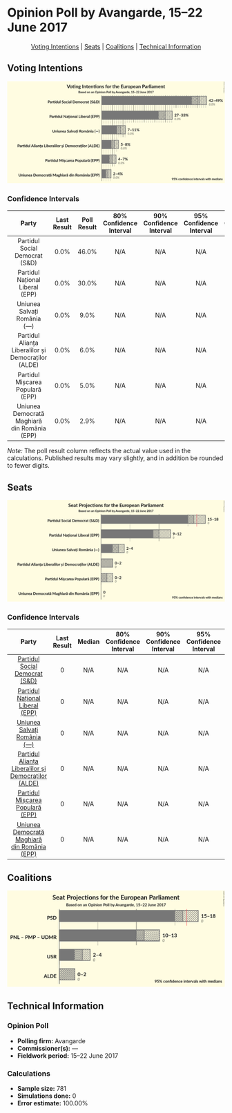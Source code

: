 # Opinion Poll by Avangarde, 15–22 June 2017

<p align="center"><a href="#voting-intentions">Voting Intentions</a> | <a href="#seats">Seats</a> | <a href="#coalitions">Coalitions</a> | <a href="#technical-information">Technical Information</a></p>

## Voting Intentions

![Graph with voting intentions not yet produced](2017-06-22-Avangarde.png "Voting Intentions")

### Confidence Intervals

| Party | Last Result | Poll Result | 80% Confidence Interval | 90% Confidence Interval | 95% Confidence Interval | 99% Confidence Interval |
|:-----:|:-----------:|:-----------:|:-----------------------:|:-----------------------:|:-----------------------:|:-----------------------:|
| Partidul Social Democrat (S&D) | 0.0% | 46.0% | N/A |N/A |N/A |N/A |
| Partidul Național Liberal (EPP) | 0.0% | 30.0% | N/A |N/A |N/A |N/A |
| Uniunea Salvați România (—) | 0.0% | 9.0% | N/A |N/A |N/A |N/A |
| Partidul Alianța Liberalilor și Democraților (ALDE) | 0.0% | 6.0% | N/A |N/A |N/A |N/A |
| Partidul Mișcarea Populară (EPP) | 0.0% | 5.0% | N/A |N/A |N/A |N/A |
| Uniunea Democrată Maghiară din România (EPP) | 0.0% | 2.9% | N/A |N/A |N/A |N/A |

*Note:* The poll result column reflects the actual value used in the calculations. Published results may vary slightly, and in addition be rounded to fewer digits.

## Seats

![Graph with seats not yet produced](2017-06-22-Avangarde-seats.png "Seats")

### Confidence Intervals

| Party | Last Result | Median | 80% Confidence Interval | 90% Confidence Interval | 95% Confidence Interval | 99% Confidence Interval |
|:-----:|:-----------:|:------:|:-----------------------:|:-----------------------:|:-----------------------:|:-----------------------:|
| <a href="#partidul-social-democrat-(s&d)">Partidul Social Democrat (S&D)</a> | 0 | N/A | N/A |N/A |N/A |N/A |
| <a href="#partidul-național-liberal-(epp)">Partidul Național Liberal (EPP)</a> | 0 | N/A | N/A |N/A |N/A |N/A |
| <a href="#uniunea-salvați-românia-(—)">Uniunea Salvați România (—)</a> | 0 | N/A | N/A |N/A |N/A |N/A |
| <a href="#partidul-alianța-liberalilor-și-democraților-(alde)">Partidul Alianța Liberalilor și Democraților (ALDE)</a> | 0 | N/A | N/A |N/A |N/A |N/A |
| <a href="#partidul-mișcarea-populară-(epp)">Partidul Mișcarea Populară (EPP)</a> | 0 | N/A | N/A |N/A |N/A |N/A |
| <a href="#uniunea-democrată-maghiară-din-românia-(epp)">Uniunea Democrată Maghiară din România (EPP)</a> | 0 | N/A | N/A |N/A |N/A |N/A |


## Coalitions

![Graph with coalitions seats not yet produced](2017-06-22-Avangarde-coalitions-seats.png "Coalitions Seats")


## Technical Information

### Opinion Poll

+ **Polling firm:** Avangarde
+ **Commissioner(s):** —
+ **Fieldwork period:** 15–22 June 2017

### Calculations

+ **Sample size:** 781
+ **Simulations done:** 0
+ **Error estimate:** 100.00%

